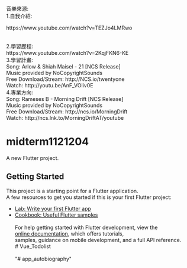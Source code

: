 音樂來源: <br>
  1.自我介紹:
   <p>  https://www.youtube.com/watch?v=TEZJo4LMRwo</p><br>
  2.學習歷程:<br>
    https://www.youtube.com/watch?v=2KqjFKN6-KE<br>
  3.學習計畫:<br>
    Song: Arlow & Shiah Maisel - 21 [NCS Release]<br>
    Music provided by NoCopyrightSounds<br>
    Free Download/Stream: http://NCS.io/twentyone<br>
    Watch: http://youtu.be/AnF_VOliv0E<br>
  4.專業方向:<br>
    Song: Rameses B - Morning Drift [NCS Release]<br>
    Music provided by NoCopyrightSounds<br>
    Free Download/Stream: http://ncs.io/MorningDrift<br>
    Watch: http://ncs.lnk.to/MorningDriftAT/youtube<br>

# midterm1121204 <br>
A new Flutter project. <br>
## Getting Started <br>
This project is a starting point for a Flutter application. <br>
A few resources to get you started if this is your first Flutter project: <br>
- [Lab: Write your first Flutter app](https://docs.flutter.dev/get-started/codelab) <br>
- [Cookbook: Useful Flutter samples](https://docs.flutter.dev/cookbook) <br>
  <br>
For help getting started with Flutter development, view the <br>
[online documentation](https://docs.flutter.dev/), which offers tutorials, <br>
samples, guidance on mobile development, and a full API reference. <br>
#   V u e _ T o d o l i s t <br>
   <br>
"# app_autobiography" <br>
